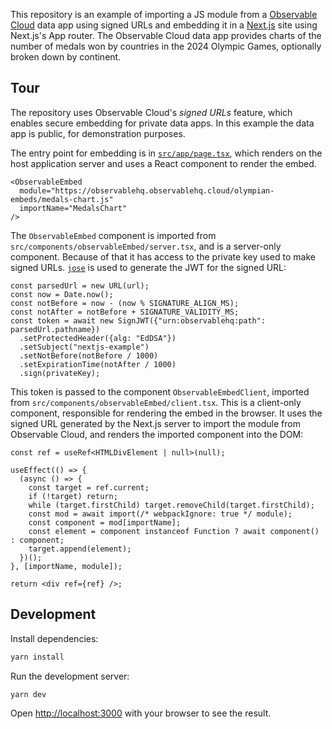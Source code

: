 This repository is an example of importing a JS module from a [Observable Cloud](https://observablehq.com/documentation/data-apps/) data app using signed URLs and embedding it in a [Next.js](https://nextjs.org) site using Next.js's App router. The Observable Cloud data app provides charts of the number of medals won by countries in the 2024 Olympic Games, optionally broken down by continent.

## Tour

The repository uses Observable Cloud's *signed URLs* feature, which enables secure embedding for private data apps. In this example the data app is public, for demonstration purposes.

The entry point for embedding is in [`src/app/page.tsx`](https://github.com/observablehq/nextjs-observable-embed/blob/main/src/app/page.tsx), which renders on the host application server and uses a React component to render the embed.

```tsx
<ObservableEmbed
  module="https://observablehq.observablehq.cloud/olympian-embeds/medals-chart.js"
  importName="MedalsChart"
/>
```

The `ObservableEmbed` component is imported from `src/components/observableEmbed/server.tsx`, and is a server-only component. Because of that it has access to the private key used to make signed URLs. [`jose`](https://github.com/panva/jose) is used to generate the JWT for the signed URL:

```tsx
const parsedUrl = new URL(url);
const now = Date.now();
const notBefore = now - (now % SIGNATURE_ALIGN_MS);
const notAfter = notBefore + SIGNATURE_VALIDITY_MS;
const token = await new SignJWT({"urn:observablehq:path": parsedUrl.pathname})
  .setProtectedHeader({alg: "EdDSA"})
  .setSubject("nextjs-example")
  .setNotBefore(notBefore / 1000)
  .setExpirationTime(notAfter / 1000)
  .sign(privateKey);
```

This token is passed to the component `ObservableEmbedClient`, imported from `src/components/observableEmbed/client.tsx`. This is a client-only component, responsible for rendering the embed in the browser. It uses the signed URL generated by the Next.js server to import the module from Observable Cloud, and renders the imported component into the DOM:

```tsx
const ref = useRef<HTMLDivElement | null>(null);

useEffect(() => {
  (async () => {
    const target = ref.current;
    if (!target) return;
    while (target.firstChild) target.removeChild(target.firstChild);
    const mod = await import(/* webpackIgnore: true */ module);
    const component = mod[importName];
    const element = component instanceof Function ? await component() : component;
    target.append(element);
  })();
}, [importName, module]);

return <div ref={ref} />;
```

## Development

Install dependencies:

```sh
yarn install
```

Run the development server:

```sh
yarn dev
```

Open [http://localhost:3000](http://localhost:3000) with your browser to see the result.
